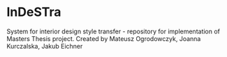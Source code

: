 # InDeSTra
System for interior design style transfer - repository for implementation of Masters Thesis project. Created by Mateusz Ogrodowczyk, Joanna Kurczalska, Jakub Eichner
